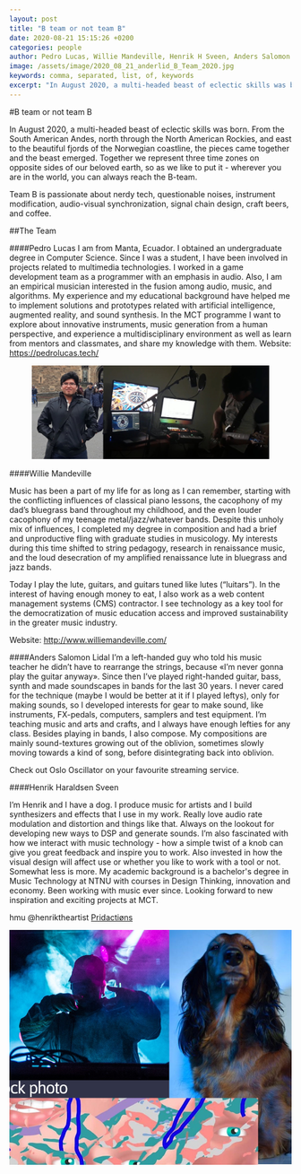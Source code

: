 ```yaml
---
layout: post
title: "B team or not team B"
date: 2020-08-21 15:15:26 +0200
categories: people
author: Pedro Lucas, Willie Mandeville, Henrik H Sveen, Anders Salomon Lidal
image: /assets/image/2020_08_21_anderlid_B_Team_2020.jpg
keywords: comma, separated, list, of, keywords
excerpt: "In August 2020, a multi-headed beast of eclectic skills was born. From the South American Andes, north through the North American Rockies, and east to the beautiful fjords of the Norwegian coastline, the pieces came together and the beast emerged. Together we represent three time zones on opposite sides of our beloved earth, so as we like to put it - wherever you are in the world, you can always reach the B-team."
---
```

#B team or not team B

In August 2020, a multi-headed beast of eclectic skills was born. From the South American Andes, north through the North American Rockies, and east to the beautiful fjords of the Norwegian coastline, the pieces came together and the beast emerged. Together we represent three time zones on opposite sides of our beloved earth, so as we like to put it - wherever you are in the world, you can always reach the B-team.

Team B is passionate about nerdy tech, questionable noises, instrument modification, audio-visual synchronization, signal chain design, craft beers, and coffee.


##The Team

####Pedro Lucas
I am from Manta, Ecuador. I obtained an undergraduate degree in Computer Science. Since I was a student, I have been involved in projects related to multimedia technologies. I worked in a game development team as a programmer with an emphasis in audio. Also, I am an empirical musician interested in the fusion among audio, music, and algorithms. My experience and my educational background have helped me to implement solutions and prototypes related with artificial intelligence, augmented reality, and sound synthesis.
In the MCT programme I want to explore about innovative instruments, music generation from a human perspective, and experience a multidisciplinary environment as well as learn from mentors and classmates, and share my knowledge with them.
Website:
https://pedrolucas.tech/

<figure style="float: none">
   <img src="/assets/image/2020_08_21_pedropl_pedro_lucas.jpg" alt="Alternate Text" title="Vuff" width="auto" />

</figure>


####Willie Mandeville



Music has been a part of my life for as long as I can remember, starting with the conflicting influences of classical piano lessons, the cacophony of my dad’s bluegrass band throughout my childhood, and the even louder cacophony of my teenage metal/jazz/whatever bands. Despite this unholy mix of influences, I completed my degree in composition and had a brief and unproductive fling with graduate studies in musicology. My interests during this time shifted to string pedagogy, research in renaissance music, and the loud desecration of my amplified renaissance lute in bluegrass and jazz bands.

Today I play the lute, guitars, and guitars tuned like lutes (“luitars”). In the interest of having enough money to eat, I also work as a web content management systems (CMS) contractor. I see technology as a key tool for the democratization of music education access and improved sustainability in the greater music industry.

Website: http://www.williemandeville.com/



####Anders Salomon Lidal
I’m a left-handed guy who told his music teacher he didn’t have to rearrange the strings, because «I’m never gonna play the guitar anyway». Since then I’ve played right-handed guitar, bass, synth and made soundscapes in bands for the last 30 years. I never cared for the technique (maybe I would be better at it if I played leftys), only for making sounds, so I developed interests for gear to make sound, like instruments, FX-pedals, computers, samplers and test equipment.
I’m teaching music and arts and crafts, and I always have enough lefties for any class.
Besides playing in bands, I also compose. My compositions are mainly sound-textures growing out of the oblivion, sometimes slowly moving towards a kind of song, before disintegrating back into oblivion.

Check out Oslo Oscillator on your favourite streaming service.






####Henrik Haraldsen Sveen

I’m Henrik and I have a dog. I produce music for artists and I build synthesizers and effects that I use in my work. Really love audio rate modulation and distortion and things like that. Always on the lookout for developing new ways to DSP and generate sounds. I’m also fascinated with how we interact with music technology - how a simple twist of a knob can give you great feedback and inspire you to work. Also invested in how the visual design will affect use or whether you like to work with a tool or not. Somewhat less is more. My academic background is a bachelor's degree in Music Technology at NTNU with courses in Design Thinking, innovation and economy. Been working with music ever since. Looking forward to new inspiration and exciting projects at MCT.

hmu @henriktheartist
[Pridactiøns](https://open.spotify.com/playlist/3Py8TISdKM6AQgEYscNRsG?si=YN0zmDb0SXCe90N-FDOP7w "Why are you hovering, you should click!")

<img src="/assets/image/2020_08_21_henrhsv_henrikmct.jpg" alt="Alternate Text" title="Vuff" width="auto" />
